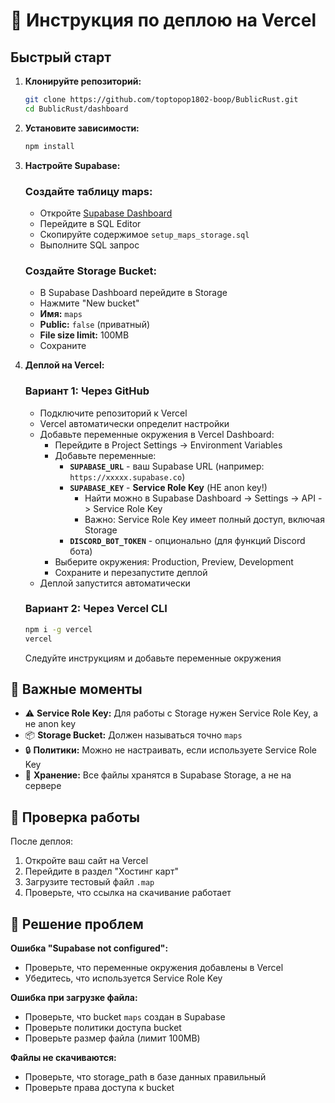 # 🚀 Инструкция по деплою на Vercel

## Быстрый старт

1. **Клонируйте репозиторий:**
   ```bash
   git clone https://github.com/toptopop1802-boop/BublicRust.git
   cd BublicRust/dashboard
   ```

2. **Установите зависимости:**
   ```bash
   npm install
   ```

3. **Настройте Supabase:**

   ### Создайте таблицу maps:
   - Откройте [Supabase Dashboard](https://app.supabase.com)
   - Перейдите в SQL Editor
   - Скопируйте содержимое `setup_maps_storage.sql`
   - Выполните SQL запрос

   ### Создайте Storage Bucket:
   - В Supabase Dashboard перейдите в Storage
   - Нажмите "New bucket"
   - **Имя:** `maps`
   - **Public:** `false` (приватный)
   - **File size limit:** 100MB
   - Сохраните

4. **Деплой на Vercel:**

   ### Вариант 1: Через GitHub
   - Подключите репозиторий к Vercel
   - Vercel автоматически определит настройки
   - Добавьте переменные окружения в Vercel Dashboard:
     - Перейдите в Project Settings -> Environment Variables
     - Добавьте переменные:
       - **`SUPABASE_URL`** - ваш Supabase URL (например: `https://xxxxx.supabase.co`)
       - **`SUPABASE_KEY`** - **Service Role Key** (НЕ anon key!)
         - Найти можно в Supabase Dashboard -> Settings -> API -> Service Role Key
         - Важно: Service Role Key имеет полный доступ, включая Storage
       - **`DISCORD_BOT_TOKEN`** - опционально (для функций Discord бота)
     - Выберите окружения: Production, Preview, Development
     - Сохраните и перезапустите деплой
   - Деплой запустится автоматически

   ### Вариант 2: Через Vercel CLI
   ```bash
   npm i -g vercel
   vercel
   ```
   Следуйте инструкциям и добавьте переменные окружения

## 📝 Важные моменты

- ⚠️ **Service Role Key:** Для работы с Storage нужен Service Role Key, а не anon key
- 📦 **Storage Bucket:** Должен называться точно `maps`
- 🔒 **Политики:** Можно не настраивать, если используете Service Role Key
- 💾 **Хранение:** Все файлы хранятся в Supabase Storage, а не на сервере

## 🧪 Проверка работы

После деплоя:
1. Откройте ваш сайт на Vercel
2. Перейдите в раздел "Хостинг карт"
3. Загрузите тестовый файл `.map`
4. Проверьте, что ссылка на скачивание работает

## 🐛 Решение проблем

**Ошибка "Supabase not configured":**
- Проверьте, что переменные окружения добавлены в Vercel
- Убедитесь, что используется Service Role Key

**Ошибка при загрузке файла:**
- Проверьте, что bucket `maps` создан в Supabase
- Проверьте политики доступа bucket
- Проверьте размер файла (лимит 100MB)

**Файлы не скачиваются:**
- Проверьте, что storage_path в базе данных правильный
- Проверьте права доступа к bucket

